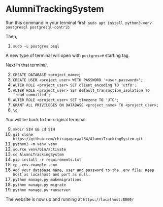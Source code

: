 # AlumniTrackingSystem

Run this command in your terminal first:
`sudo apt install python3-venv postgresql postgresql-contrib`

Then,
1. `sudo -u postgres psql`

A new type of terminal will open with `postgres=#` starting tag.

Next in that terminal,

2. `CREATE DATABASE <project_name>`;
3. `CREATE USER <project_user> WITH PASSWORD '<user_password>';`
4. `ALTER ROLE <project_user> SET client_encoding TO 'utf8';`
5. `ALTER ROLE <project_user> SET default_transaction_isolation TO 'read committed';`
6. `ALTER ROLE <project_user> SET timezone TO 'UTC';`
7. `GRANT ALL PRIVILEGES ON DATABASE <project_name> TO <project_user>;`
8. `\q`

You will be back to the original terminal.

9. `mkdir SIH && cd SIH`
10. `git clone https://github.com/chiragagarwal54/AlumniTrackingSystem.git`
11. `python3 -m venv venv`
12. `source venv/bin/activate`
13. `cd AlumniTrackingSystem`
14. `pip install -r requirements.txt`
15. `cp .env.example .env`
16. `Add your database name, user and password to the .env file. Keep host as localhost and port as null.`
17. `python manage.py makemigrations`
18. `python manage.py migrate`
19. `python manage.py runserver`

The website is now up and running at `https://localhost:8000/`
